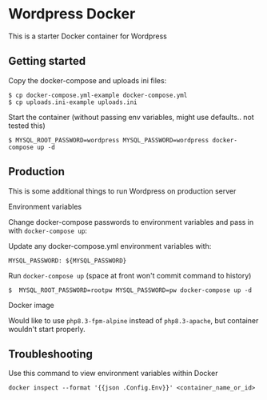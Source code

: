 # Wordpress Docker 

This is a starter Docker container for Wordpress 

## Getting started 

Copy the docker-compose and uploads ini files:

```
$ cp docker-compose.yml-example docker-compose.yml
$ cp uploads.ini-example uploads.ini
```

Start the container (without passing env variables, might use defaults.. not tested this)

```
$ MYSQL_ROOT_PASSWORD=wordpress MYSQL_PASSWORD=wordpress docker-compose up -d
```

## Production 

This is some additional things to run Wordpress on production server

Environment variables

Change docker-compose passwords to environment variables and pass in with `docker-compose up`:

Update any docker-compose.yml environment variables with:

```
MYSQL_PASSWORD: ${MYSQL_PASSWORD}
```

Run `docker-compose up` (space at front won't commit command to history)

```
$  MYSQL_ROOT_PASSWORD=rootpw MYSQL_PASSWORD=pw docker-compose up -d
```

Docker image 

Would like to use `php8.3-fpm-alpine` instead of `php8.3-apache`, but container wouldn't start properly.


## Troubleshooting

Use this command to view environment variables within Docker 

```
docker inspect --format '{{json .Config.Env}}' <container_name_or_id>
```